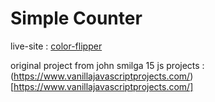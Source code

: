 # Simple Counter

live-site : [color-flipper](https://pratik280.github.io/color-flipper/)

original project from john smilga 15 js projects : (https://www.vanillajavascriptprojects.com/)[https://www.vanillajavascriptprojects.com/]
